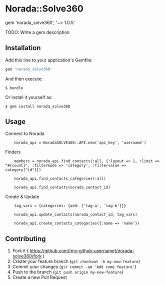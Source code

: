 # Norada::Solve360

gem 'norada_solve360', '~> 1.0.5'

TODO: Write a gem description

## Installation

Add this line to your application's Gemfile:

```ruby
gem 'norada_solve360'
```

And then execute:

    $ bundle

Or install it yourself as:

    $ gem install norada_solve360

## Usage

Connect to Norada

		norada_api = NoradaSOLVE360::API.new('api_key', 'username')

Finders

		members = norada_api.find_contacts(:all, {:layout => 1, :limit => "#{count}", :filtermode => 'category', :filtervalue => category["id"]})

		norada_api.find_contacts_categories(:all)

		norada_api.find_contacts(norada_contact_id)

Create & Update

		tag_vars = {categories: {add: ['tag-a', 'tag-b']}}

		norada_api.update_contacts(norada_contact_id, tag_vars)

		norada_api.create_contacts_categories({:name => 'name'})

## Contributing

1. Fork it ( https://github.com/[my-github-username]/norada-solve360/fork )
2. Create your feature branch (`git checkout -b my-new-feature`)
3. Commit your changes (`git commit -am 'Add some feature'`)
4. Push to the branch (`git push origin my-new-feature`)
5. Create a new Pull Request
